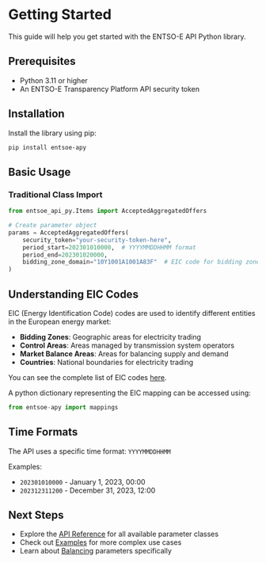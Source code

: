 # Getting Started

This guide will help you get started with the ENTSO-E API Python library.

## Prerequisites

- Python 3.11 or higher
- An ENTSO-E Transparency Platform API security token

## Installation

Install the library using pip:

```sh
pip install entsoe-apy
```

## Basic Usage

### Traditional Class Import

```python
from entsoe_api_py.Items import AcceptedAggregatedOffers

# Create parameter object
params = AcceptedAggregatedOffers(
    security_token="your-security-token-here",
    period_start=202301010000,  # YYYYMMDDHHMM format
    period_end=202301020000,
    bidding_zone_domain="10Y1001A1001A83F"  # EIC code for bidding zone
)
```

## Understanding EIC Codes

EIC (Energy Identification Code) codes are used to identify different entities in the European energy market:

- **Bidding Zones**: Geographic areas for electricity trading
- **Control Areas**: Areas managed by transmission system operators
- **Market Balance Areas**: Areas for balancing supply and demand
- **Countries**: National boundaries for electricity trading

You can see the complete list of EIC codes [here](https://transparencyplatform.zendesk.com/hc/en-us/articles/15885757676308-Area-List-with-Energy-Identification-Code-EIC).

A python dictionary representing the EIC mapping can be accessed using:

```python
from entsoe-apy import mappings
```

## Time Formats

The API uses a specific time format: `YYYYMMDDHHMM`

Examples:
- `202301010000` - January 1, 2023, 00:00
- `202312311200` - December 31, 2023, 12:00

## Next Steps

- Explore the [API Reference](items.md) for all available parameter classes
- Check out [Examples](examples.md) for more complex use cases
- Learn about [Balancing](balancing.md) parameters specifically
